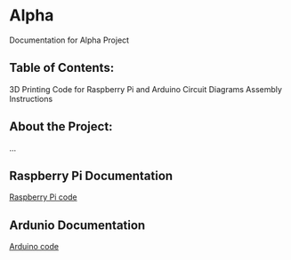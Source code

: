 # Alpha
Documentation for Alpha Project


## Table of Contents:
3D Printing
Code for Raspberry Pi and Arduino
Circuit Diagrams
Assembly Instructions

## About the Project:

...

## Raspberry Pi Documentation

[Raspberry Pi code](./pi_serial_comm.py)

## Ardunio Documentation

[Arduino code](./arduino_code.ino)
